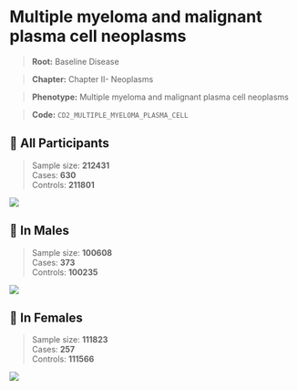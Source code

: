 # Multiple myeloma and malignant plasma cell neoplasms

> **Root:** Baseline Disease  

> **Chapter:** Chapter II- Neoplasms  

> **Phenotype:** Multiple myeloma and malignant plasma cell neoplasms  

> **Code:** `CD2_MULTIPLE_MYELOMA_PLASMA_CELL`

## 🧪 All Participants  
> Sample size: **212431**  
> Cases: **630**  
> Controls: **211801**
<img src="/Disease/Figures/ALL/Incidence/CD2_MULTIPLE_MYELOMA_PLASMA_CELL.png"/>
<CsvTable src="/public/Disease/Data/ALL/Incidence/COX_CD2_MULTIPLE_MYELOMA_PLASMA_CELL.csv" label="🔍 View full results" />

## 👨 In Males  
> Sample size: **100608**  
> Cases: **373**  
> Controls: **100235**
<img src="/Disease/Figures/Male/Incidence/CD2_MULTIPLE_MYELOMA_PLASMA_CELL.png"/>
<CsvTable src="/public/Disease/Data/Male/Incidence/COX_CD2_MULTIPLE_MYELOMA_PLASMA_CELL.csv" label="🔍 View full results" />

## 👩 In Females  
> Sample size: **111823**  
> Cases: **257**  
> Controls: **111566**
<img src="/Disease/Figures/Female/Incidence/CD2_MULTIPLE_MYELOMA_PLASMA_CELL.png"/>
<CsvTable src="/public/Disease/Data/Female/Incidence/COX_CD2_MULTIPLE_MYELOMA_PLASMA_CELL.csv" label="🔍 View full results" />

